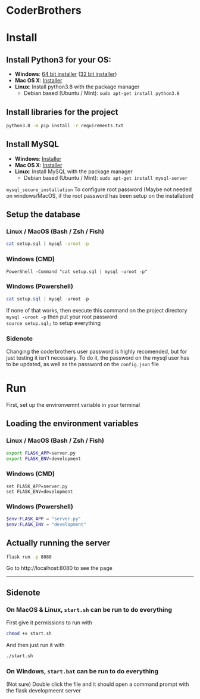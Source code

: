 # CoderBrothers

# Install
## Install Python3 for your OS:  
- **Windows**: [64 bit installer](https://www.python.org/ftp/python/3.8.2/python-3.8.2-amd64.exe) ([32 bit installer](https://www.python.org/ftp/python/3.8.2/python-3.8.2.exe))
- **Mac OS X**: [Installer](https://www.python.org/ftp/python/3.8.2/python-3.8.2-macosx10.9.pkg)
- **Linux**: Install python3.8 with the package manager
    - Debian based (Ubuntu / Mint): `sudo apt-get install python3.8`

## Install libraries for the project
```sh
python3.8 -m pip install -r requirements.txt
```

## Install MySQL
- **Windows**: [Installer](https://dev.mysql.com/get/Downloads/MySQLInstaller/mysql-installer-community-8.0.19.0.msi)
- **Mac OS X**: [Installer](https://dev.mysql.com/get/Downloads/MySQL-8.0/mysql-8.0.19-macos10.15-x86_64.dmg)
- **Linux**: Install MySQL with the package manager
    - Debian based (Ubuntu / Mint): `sudo apt-get install mysql-server`

`mysql_secure_installation` To configure root password (Maybe not needed on windows/MacOS, if the root password has been setup on the installation)

## Setup the database
### Linux / MacOS (Bash / Zsh / Fish)
```bash
cat setup.sql | mysql -uroot -p
```

### Windows (CMD)

```batchfile
PowerShell -Command "cat setup.sql | mysql -uroot -p"
```

### Windows (Powershell)

```powershell
cat setup.sql | mysql -uroot -p
```

If none of that works, then execute this command on the project directory  
`mysql -uroot -p` then put your root password  
`source setup.sql;` to setup everything  

### Sidenote
Changing the coderbrothers user password is highly recomended, but for just testing it isn't necessary.
To do it, the password on the mysql user has to be updated, as well as the password on the `config.json` file

# Run

First, set up the environvemnt variable in your terminal
## Loading the environment variables
### Linux / MacOS (Bash / Zsh / Fish)
```bash
export FLASK_APP=server.py
export FLASK_ENV=development
```

### Windows (CMD)

```batchfile
set FLASK_APP=server.py
set FLASK_ENV=development
```

### Windows (Powershell)

```powershell
$env:FLASK_APP = "server.py"
$env:FLASK_ENV = "development"
```

## Actually running the server
```sh
flask run -p 8080
```

Go to http://localhost:8080 to see the page

***

## Sidenote
### On MacOS & Linux, `start.sh` can be run to do everything
First give it permissions to run with
```bash
chmod +x start.sh
```
And then just run it with
```bash
./start.sh
```
### On Windows, `start.bat` can be run to do everything
(Not sure) Double click the file and it should open a command prompt with the flask developmeent server
